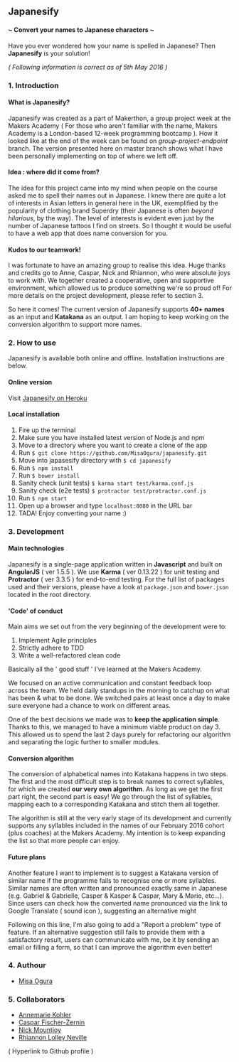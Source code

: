 ## Japanesify
#### ~ Convert your names to Japanese characters ~

Have you ever wondered how your name is spelled in Japanese? Then **Japanesify** is your solution!

*( Following information is correct as of 5th May 2016 )*

### 1. Introduction
#### What is Japanesify?
Japanesify was created as a part of Makerthon, a group project week at the Makers Academy ( For those who aren't familiar with the name, Makers Academy is a London-based 12-week programming bootcamp ). How it looked like at the end of the week can be found on *group-project-endpoint* branch. The version presented here on master branch shows what I have been personally implementing on top of where we left off.

#### Idea : where did it come from?
The idea for this project came into my mind when people on the course asked me to spell their names out in Japanese. I knew there are quite a lot of interests in Asian letters in general here in the UK, exemplified by the popularity of clothing brand Superdry (their Japanese is often *beyond hilarious*, by the way). The level of interests is evident even just by the number of Japanese tattoos I find on streets. So I thought it would be useful to have a web app that does name conversion for you.

#### Kudos to our teamwork!
I was fortunate to have an amazing group to realise this idea. Huge thanks and credits go to Anne, Caspar, Nick and Rhiannon, who were absolute joys to work with. We together created a cooperative, open and supportive environment, which allowed us to produce something we're so proud of! For more details on the project development, please refer to section 3.

So here it comes! The current version of Japanesify supports **40+ names** as an input and **Katakana** as an output. I am hoping to keep working on the conversion algorithm to support more names.

### 2. How to use
Japanesify is available both online and offline. Installation instructions are below.

#### Online version
Visit <a href="https://japanesify.herokuapp.com/">Japanesify on Heroku</a>

#### Local installation
1. Fire up the terminal
2. Make sure you have installed latest version of Node.js and npm
3. Move to a directory where you want to create a clone of the app
4. Run `$ git clone https://github.com/MisaOgura/japanesify.git`
5. Move into japasesify directory with `$ cd japanesify`
6. Run `$ npm install`
7. Run `$ bower install`
8. Sanity check (unit tests) `$ karma start test/karma.conf.js`
9. Sanity check (e2e tests) `$ protractor test/protractor.conf.js`
10. Run `$ npm start`
11. Open up a browser and type `localhost:8080` in the URL bar
12. TADA! Enjoy converting your name :)

### 3. Development
#### Main technologies
Japanesify is a single-page application written in **Javascript** and built on **AngularJS** ( ver 1.5.5 ). We use **Karma** ( ver 0.13.22 ) for unit testing and **Protractor** ( ver 3.3.5 ) for end-to-end testing. For the full list of packages used and their versions, please have a look at `package.json` and `bower.json` located in the root directory.

#### 'Code' of conduct
Main aims we set out from the very beginning of the development were to:
1. Implement Agile principles
2. Strictly adhere to TDD
3. Write a well-refactored clean code

Basically all the ' good stuff ' I've learned at the Makers Academy.

We focused on an active communication and constant feedback loop across the team. We held daily standups in the morning to catchup on what has been & what to be done. We switched pairs at least once a day to make sure everyone had a chance to work on different areas.

One of the best decisions we made was to **keep the application simple**. Thanks to this, we managed to have a minimum viable product on day 3. This allowed us to spend the last 2 days purely for refactoring our algorithm and separating the logic further to smaller modules.

#### Conversion algorithm
The conversion of alphabetical names into Katakana happens in two steps. The first and the most difficult step is to break names to correct syllables, for which we created **our very own algorithm**. As long as we get the first part right, the second part is easy! We go through the list of syllables, mapping each to a corresponding Katakana and stitch them all together.

The algorithm is still at the very early stage of its development and currently supports any syllables included in the names of our February 2016 cohort (plus coaches) at the Makers Academy. My intention is to keep expanding the list so that more people can enjoy.

#### Future plans
Another feature I want to implement is to suggest a Katakana version of similar name if the programme fails to recognise one or more syllables. Similar names are often written and pronounced exactly same in Japanese (e.g. Gabriel & Gabrielle, Casper & Kasper & Caspar, Mary & Marie, etc...). Since users can check how the converted name pronounced via the link to Google Translate ( sound icon ), suggesting an alternative might

Following on this line, I'm also going to add a "Report a problem" type of feature. If an alternative suggestion still fails to provide them with a satisfactory result, users can communicate with me, be it by sending an email or filling a form, so that I can improve the algorithm even better!

### 4. Authour
- <a href='https://github.com/MisaOgura'>Misa Ogura</a>

### 5. Collaborators
- <a href='https://github.com/AnnemarieKohler'>Annemarie Kohler</a>
- <a href='https://github.com/ccfz'>Caspar Fischer-Zernin</a>
- <a href='https://github.com/NickMountjoy'>Nick Mountjoy</a>
- <a href='https://github.com/rhiannonruth'>Rhiannon Lolley Neville</a>

( Hyperlink to Github profile )
